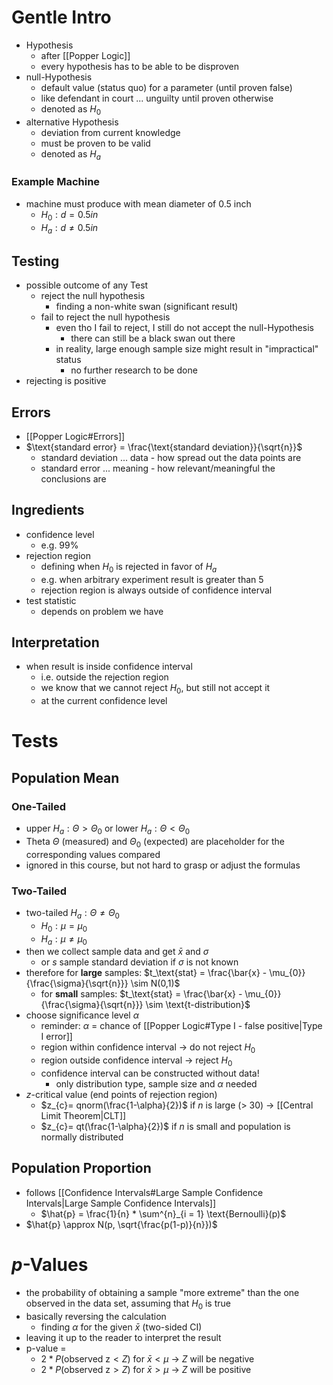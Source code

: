 # Gentle Intro
- Hypothesis 
	- after [[Popper Logic]]
	- every hypothesis has to be able to be disproven
- null-Hypothesis
	- default value (status quo) for a parameter (until proven false)
	- like defendant in court ... unguilty until proven otherwise
	- denoted as $H_0$
- alternative Hypothesis
	- deviation from current knowledge
	- must be proven to be valid
	- denoted as $H_a$
### Example Machine
- machine must produce with mean diameter of 0.5 inch
	- $H_{0}: d = 0.5in$
	- $H_{a}: d \neq 0.5 in$
## Testing
- possible outcome of any Test
	- reject the null hypothesis
		- finding a non-white swan (significant result)
	- fail to reject the null hypothesis
		- even tho I fail to reject, I still do not accept the null-Hypothesis
			- there can still be a black swan out there
		- in reality, large enough sample size might result in "impractical" status 
			- no further research to be done
- rejecting is positive
## Errors
- [[Popper Logic#Errors]]
- $\text{standard error} = \frac{\text{standard deviation}}{\sqrt{n}}$
	- standard deviation ... data - how spread out the data points are
	- standard error ... meaning - how relevant/meaningful the conclusions are
## Ingredients
- confidence level
	- e.g. 99%
- rejection region
	- defining when $H_0$ is rejected in favor of $H_a$
	- e.g. when arbitrary experiment result is greater than 5
	- rejection region is always outside of confidence interval
- test statistic
	- depends on problem we have
## Interpretation
- when result is inside confidence interval
	- i.e. outside the rejection region
	- we know that we cannot reject $H_0$, but still not accept it
	- at the current confidence level
# Tests
## Population Mean
### One-Tailed 
- upper $H_{a}: \Theta > \Theta_0$ or lower $H_{a}: \Theta < \Theta_0$ 
- Theta $\Theta$ (measured) and $\Theta_0$ (expected) are placeholder for the corresponding values compared
- ignored in this course, but not hard to grasp or adjust the formulas
### Two-Tailed
- two-tailed $H_{a}: \Theta \neq \Theta_0$ 
	- $H_{0} : \mu = \mu_0$
	- $H_{a} : \mu \neq \mu_0$
- then we collect sample data and get $\bar{x}$ and $\sigma$
	- or $s$ sample standard deviation if $\sigma$ is not known
- therefore for **large** samples: $t_\text{stat} = \frac{\bar{x} - \mu_{0}}{\frac{\sigma}{\sqrt{n}}} \sim N(0,1)$
	- for **small** samples: $t_\text{stat} = \frac{\bar{x} - \mu_{0}}{\frac{\sigma}{\sqrt{n}}} \sim \text{t-distribution}$
- choose significance level $\alpha$
	- reminder: $\alpha$ = chance of [[Popper Logic#Type I - false positive|Type I error]]
	- region within confidence interval -> do not reject $H_0$
	- region outside confidence interval -> reject $H_0$
	- confidence interval can be constructed without data!
		- only distribution type, sample size and $\alpha$ needed
- $z$-critical value (end points of rejection region)
	- $z_{c}= qnorm(\frac{1-\alpha}{2})$ if $n$ is large (> 30) -> [[Central Limit Theorem|CLT]]
	- $z_{c}= qt(\frac{1-\alpha}{2})$ if $n$ is small and population is normally distributed
## Population Proportion
- follows [[Confidence Intervals#Large Sample Confidence Intervals|Large Sample Confidence Intervals]]
	-  $\hat{p} = \frac{1}{n} * \sum^{n}_{i = 1} \text{Bernoulli}(p)$ 
- $\hat{p} \approx N(p, \sqrt{\frac{p(1-p)}{n}})$
# $p$-Values
- the probability of obtaining a sample "more extreme" than the one observed in the data set, assuming that $H_0$ is true
- basically reversing the calculation
	- finding $\alpha$ for the given $\bar{x}$ (two-sided CI)
- leaving it up to the reader to interpret the result
- p-value = 
	- $2 * P(\text{observed z} < Z)$ for $\bar{x} < \mu$ -> $Z$ will be negative
	- $2 * P(\text{observed z} > Z)$ for $\bar{x} > \mu$ -> $Z$ will be positive
